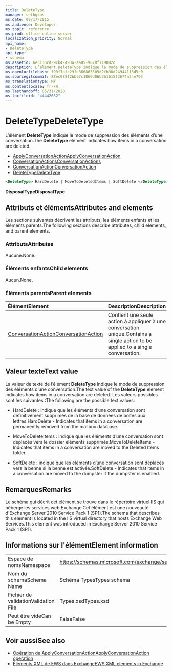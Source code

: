 ```yaml
---
title: DeleteType
manager: sethgros
ms.date: 09/17/2015
ms.audience: Developer
ms.topic: reference
ms.prod: office-online-server
localization_priority: Normal
api_name:
- DeleteType
api_type:
- schema
ms.assetid: 6e3136cd-9cb4-493a-aa85-9678f719002d
description: L’élément DeleteType indique le mode de suppression des éléments d’une conversation.
ms.openlocfilehash: 199f7afc29fe866865509d2fb90d24944113d5c0
ms.sourcegitcommit: 88ec988f2bb67c1866d06b361615f3674a24e795
ms.translationtype: MT
ms.contentlocale: fr-FR
ms.lasthandoff: 05/31/2020
ms.locfileid: "44442632"
---
```

# <a name="deletetype"></a><span data-ttu-id="0f123-103">DeleteType</span><span class="sxs-lookup"><span data-stu-id="0f123-103">DeleteType</span></span>

<span data-ttu-id="0f123-104">L’élément **DeleteType** indique le mode de suppression des éléments d’une conversation.</span><span class="sxs-lookup"><span data-stu-id="0f123-104">The **DeleteType** element indicates how items in a conversation are deleted.</span></span> 
  
- [<span data-ttu-id="0f123-105">ApplyConversationAction</span><span class="sxs-lookup"><span data-stu-id="0f123-105">ApplyConversationAction</span></span>](applyconversationaction.md)  
- [<span data-ttu-id="0f123-106">ConversationActions</span><span class="sxs-lookup"><span data-stu-id="0f123-106">ConversationActions</span></span>](conversationactions.md)  
- [<span data-ttu-id="0f123-107">ConversationAction</span><span class="sxs-lookup"><span data-stu-id="0f123-107">ConversationAction</span></span>](conversationaction.md)  
- [<span data-ttu-id="0f123-108">DeleteType</span><span class="sxs-lookup"><span data-stu-id="0f123-108">DeleteType</span></span>](deletetype.md)
  
```XML
<DeleteType> HardDelete | MoveToDeletedItems | SoftDelete </DeleteType>
```

 <span data-ttu-id="0f123-109">**DisposalType**</span><span class="sxs-lookup"><span data-stu-id="0f123-109">**DisposalType**</span></span>
## <a name="attributes-and-elements"></a><span data-ttu-id="0f123-110">Attributs et éléments</span><span class="sxs-lookup"><span data-stu-id="0f123-110">Attributes and elements</span></span>

<span data-ttu-id="0f123-111">Les sections suivantes décrivent les attributs, les éléments enfants et les éléments parents.</span><span class="sxs-lookup"><span data-stu-id="0f123-111">The following sections describe attributes, child elements, and parent elements.</span></span>
  
### <a name="attributes"></a><span data-ttu-id="0f123-112">Attributs</span><span class="sxs-lookup"><span data-stu-id="0f123-112">Attributes</span></span>

<span data-ttu-id="0f123-113">Aucune.</span><span class="sxs-lookup"><span data-stu-id="0f123-113">None.</span></span>
  
### <a name="child-elements"></a><span data-ttu-id="0f123-114">Éléments enfants</span><span class="sxs-lookup"><span data-stu-id="0f123-114">Child elements</span></span>

<span data-ttu-id="0f123-115">Aucun.</span><span class="sxs-lookup"><span data-stu-id="0f123-115">None.</span></span>
  
### <a name="parent-elements"></a><span data-ttu-id="0f123-116">Éléments parents</span><span class="sxs-lookup"><span data-stu-id="0f123-116">Parent elements</span></span>

|<span data-ttu-id="0f123-117">**Élément**</span><span class="sxs-lookup"><span data-stu-id="0f123-117">**Element**</span></span>|<span data-ttu-id="0f123-118">**Description**</span><span class="sxs-lookup"><span data-stu-id="0f123-118">**Description**</span></span>|
|:-----|:-----|
|[<span data-ttu-id="0f123-119">ConversationAction</span><span class="sxs-lookup"><span data-stu-id="0f123-119">ConversationAction</span></span>](conversationaction.md) <br/> |<span data-ttu-id="0f123-120">Contient une seule action à appliquer à une conversation unique.</span><span class="sxs-lookup"><span data-stu-id="0f123-120">Contains a single action to be applied to a single conversation.</span></span>  <br/> |
   
## <a name="text-value"></a><span data-ttu-id="0f123-121">Valeur texte</span><span class="sxs-lookup"><span data-stu-id="0f123-121">Text value</span></span>

<span data-ttu-id="0f123-122">La valeur de texte de l’élément **DeleteType** indique le mode de suppression des éléments d’une conversation.</span><span class="sxs-lookup"><span data-stu-id="0f123-122">The text value of the **DeleteType** element indicates how items in a conversation are deleted.</span></span> <span data-ttu-id="0f123-123">Les valeurs possibles sont les suivantes :</span><span class="sxs-lookup"><span data-stu-id="0f123-123">The following are the possible text values:</span></span> 
  
- <span data-ttu-id="0f123-124">HardDelete : indique que les éléments d’une conversation sont définitivement supprimés de la base de données de boîtes aux lettres.</span><span class="sxs-lookup"><span data-stu-id="0f123-124">HardDelete - Indicates that items in a conversation are permanently removed from the mailbox database.</span></span>
    
- <span data-ttu-id="0f123-125">MoveToDeleteItems : indique que les éléments d’une conversation sont déplacés vers le dossier éléments supprimés.</span><span class="sxs-lookup"><span data-stu-id="0f123-125">MoveToDeleteItems - Indicates that items in a conversation are moved to the Deleted Items folder.</span></span>
    
- <span data-ttu-id="0f123-126">SoftDelete : indique que les éléments d’une conversation sont déplacés vers la benne si la benne est activée.</span><span class="sxs-lookup"><span data-stu-id="0f123-126">SoftDelete - Indicates that items in a conversation are moved to the dumpster if the dumpster is enabled.</span></span>
    
## <a name="remarks"></a><span data-ttu-id="0f123-127">Remarques</span><span class="sxs-lookup"><span data-stu-id="0f123-127">Remarks</span></span>

<span data-ttu-id="0f123-128">Le schéma qui décrit cet élément se trouve dans le répertoire virtuel IIS qui héberge les services web Exchange.Cet élément est une nouveauté d'Exchange Server 2010 Service Pack 1 (SP1).</span><span class="sxs-lookup"><span data-stu-id="0f123-128">The schema that describes this element is located in the IIS virtual directory that hosts Exchange Web Services.This element was introduced in Exchange Server 2010 Service Pack 1 (SP1).</span></span>
  
## <a name="element-information"></a><span data-ttu-id="0f123-129">Informations sur l'élément</span><span class="sxs-lookup"><span data-stu-id="0f123-129">Element information</span></span>

|||
|:-----|:-----|
|<span data-ttu-id="0f123-130">Espace de noms</span><span class="sxs-lookup"><span data-stu-id="0f123-130">Namespace</span></span>  <br/> |https://schemas.microsoft.com/exchange/services/2006/types  <br/> |
|<span data-ttu-id="0f123-131">Nom du schéma</span><span class="sxs-lookup"><span data-stu-id="0f123-131">Schema Name</span></span>  <br/> |<span data-ttu-id="0f123-132">Schéma Types</span><span class="sxs-lookup"><span data-stu-id="0f123-132">Types schema</span></span>  <br/> |
|<span data-ttu-id="0f123-133">Fichier de validation</span><span class="sxs-lookup"><span data-stu-id="0f123-133">Validation File</span></span>  <br/> |<span data-ttu-id="0f123-134">Types.xsd</span><span class="sxs-lookup"><span data-stu-id="0f123-134">Types.xsd</span></span>  <br/> |
|<span data-ttu-id="0f123-135">Peut être vide</span><span class="sxs-lookup"><span data-stu-id="0f123-135">Can be Empty</span></span>  <br/> |<span data-ttu-id="0f123-136">False</span><span class="sxs-lookup"><span data-stu-id="0f123-136">False</span></span>  <br/> |
   
## <a name="see-also"></a><span data-ttu-id="0f123-137">Voir aussi</span><span class="sxs-lookup"><span data-stu-id="0f123-137">See also</span></span>

- [<span data-ttu-id="0f123-138">Opération de ApplyConversationAction</span><span class="sxs-lookup"><span data-stu-id="0f123-138">ApplyConversationAction operation</span></span>](applyconversationaction-operation.md)
- [<span data-ttu-id="0f123-139">Éléments XML de EWS dans Exchange</span><span class="sxs-lookup"><span data-stu-id="0f123-139">EWS XML elements in Exchange</span></span>](ews-xml-elements-in-exchange.md)

